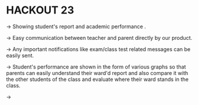 # HACKOUT 23

-> Showing student's report and academic performance .

-> Easy communication between teacher and parent directly by our product.

-> Any important notifications like exam/class test related messages can be easily sent.

-> Student's performance are shown in the form of various graphs so that parents can easily understand their ward'd report and also compare it with the other students of the class and evaluate where their ward stands in the class.

-> 
